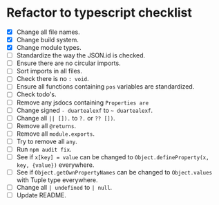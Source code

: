 # Refactor to typescript checklist

- [x] Change all file names.
- [x] Change build system.
- [x] Change module types.
- [ ] Standardize the way the JSON.id is checked.
- [ ] Ensure there are no circular imports.
- [ ] Sort imports in all files.
- [ ] Check there is no `: void`.
- [ ] Ensure all functions containing `pos` variables are standardized.
- [ ] Check todo's.
- [ ] Remove any jsdocs containing `Properties are`
- [ ] Change signed `- duartealexf` to `~ duartealexf`.
- [ ] Change all `|| []).` to `?.` or `?? [])`.
- [ ] Remove all `@returns`.
- [ ] Remove all `module.exports`.
- [ ] Try to remove all `any`.
- [ ] Run `npm audit fix`.
- [ ] See if `x[key] = value` can be changed to `Object.defineProperty(x, key, {value})` everywhere.
- [ ] See if `Object.getOwnPropertyNames` can be changed to `Object.values` with Tuple type everywhere.
- [ ] Change all `| undefined` to `| null`.
- [ ] Update README.
